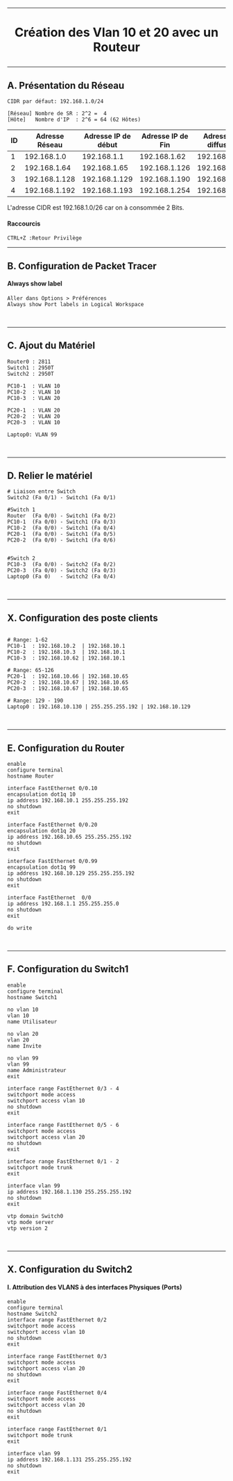 ---------------------------------------------------------------------------------------------------------------------------------------------------
# <p align='center'> Création des Vlan 10 et 20 avec un Routeur </p>


---------------------------------------------------------------------------------------------------------------------------------------------------
## A. Présentation du Réseau

```
CIDR par défaut: 192.168.1.0/24
```

```
[Réseau] Nombre de SR : 2^2 =  4
[Hôte]   Nombre d'IP  : 2^6 = 64 (62 Hôtes)
```

|  ID | Adresse Réseau | Adresse IP de début | Adresse IP de Fin | Adresse de diffusion |
| --- | -------------- | ------------------- | ----------------- | -------------------- |  
|  1  | 192.168.1.0    | 192.168.1.1         | 192.168.1.62      | 192.168.1.63         |
|  2  | 192.168.1.64   | 192.168.1.65        | 192.168.1.126     | 192.168.1.127        |
|  3  | 192.168.1.128  | 192.168.1.129       | 192.168.1.190     | 192.168.1.191        |
|  4  | 192.168.1.192  | 192.168.1.193       | 192.168.1.254     | 192.168.1.255        |

L'adresse CIDR est 192.168.1.0/26 car on à consommée 2 Bits.

#### Raccourcis
```
CTRL+Z :Retour Privilège
```

---------------------------------------------------------------------------------------------------------------------------------------------------
## B. Configuration de Packet Tracer
#### Always show label
```
Aller dans Options > Préférences
Always show Port labels in Logical Workspace
```

<br />

---------------------------------------------------------------------------------------------------------------------------------------------------
## C. Ajout du Matériel
```
Router0 : 2811
Switch1 : 2950T
Switch2 : 2950T

PC10-1  : VLAN 10
PC10-2  : VLAN 10
PC10-3  : VLAN 20

PC20-1  : VLAN 20
PC20-2  : VLAN 20
PC20-3  : VLAN 10

Laptop0: VLAN 99
```

<br />

---------------------------------------------------------------------------------------------------------------------------------------------------
## D. Relier le matériel
```
# Liaison entre Switch
Switch2 (Fa 0/1) - Switch1 (Fa 0/1)

#Switch 1
Router  (Fa 0/0) - Switch1 (Fa 0/2)
PC10-1  (Fa 0/0) - Switch1 (Fa 0/3)
PC10-2  (Fa 0/0) - Switch1 (Fa 0/4)
PC20-1  (Fa 0/0) - Switch1 (Fa 0/5)
PC20-2  (Fa 0/0) - Switch1 (Fa 0/6)


#Switch 2
PC10-3  (Fa 0/0) - Switch2 (Fa 0/2)
PC20-3  (Fa 0/0) - Switch2 (Fa 0/3)
Laptop0 (Fa 0)   - Switch2 (Fa 0/4) 
```

<br />

---------------------------------------------------------------------------------------------------------------------------------------------------
## X. Configuration des poste clients
```

# Range: 1-62
PC10-1  : 192.168.10.2  | 192.168.10.1
PC10-2  : 192.168.10.3  | 192.168.10.1
PC10-3  : 192.168.10.62 | 192.168.10.1

# Range: 65-126
PC20-1  : 192.168.10.66 | 192.168.10.65
PC20-2  : 192.168.10.67 | 192.168.10.65
PC20-3  : 192.168.10.67 | 192.168.10.65

# Range: 129 - 190
Laptop0 : 192.168.10.130 | 255.255.255.192 | 192.168.10.129
```

<br />

---------------------------------------------------------------------------------------------------------------------------------------------------
## E. Configuration du Router
```
enable
configure terminal
hostname Router

interface FastEthernet 0/0.10
encapsulation dot1q 10
ip address 192.168.10.1 255.255.255.192
no shutdown
exit

interface FastEthernet 0/0.20
encapsulation dot1q 20
ip address 192.168.10.65 255.255.255.192
no shutdown
exit

interface FastEthernet 0/0.99
encapsulation dot1q 99
ip address 192.168.10.129 255.255.255.192
no shutdown
exit

interface FastEthernet  0/0
ip address 192.168.1.1 255.255.255.0
no shutdown
exit

do write
```

<br />

---------------------------------------------------------------------------------------------------------------------------------------------------
## F. Configuration du Switch1
```
enable
configure terminal
hostname Switch1

no vlan 10
vlan 10
name Utilisateur

no vlan 20
vlan 20
name Invite

no vlan 99
vlan 99
name Administrateur
exit

interface range FastEthernet 0/3 - 4
switchport mode access
switchport access vlan 10
no shutdown
exit

interface range FastEthernet 0/5 - 6
switchport mode access
switchport access vlan 20
no shutdown
exit

interface range FastEthernet 0/1 - 2
switchport mode trunk
exit

interface vlan 99
ip address 192.168.1.130 255.255.255.192
no shutdown
exit

vtp domain Switch0
vtp mode server
vtp version 2
```
<br />

---------------------------------------------------------------------------------------------------------------------------------------------------
## X. Configuration du Switch2
#### I. Attribution des VLANS à des interfaces Physiques (Ports)
```
enable
configure terminal
hostname Switch2
interface range FastEthernet 0/2
switchport mode access
switchport access vlan 10
no shutdown
exit

interface range FastEthernet 0/3
switchport mode access
switchport access vlan 20
no shutdown
exit

interface range FastEthernet 0/4
switchport mode access
switchport access vlan 20
no shutdown
exit

interface range FastEthernet 0/1
switchport mode trunk
exit

interface vlan 99
ip address 192.168.1.131 255.255.255.192
no shutdown
exit
```

<br />
